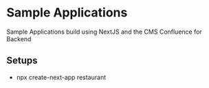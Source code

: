 # Sample Applications
Sample Applications build using NextJS and the CMS Confluence for Backend

## Setups
- npx create-next-app restaurant

